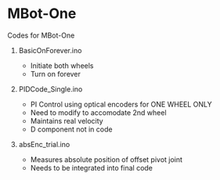 # MBot-One
Codes for MBot-One

1) BasicOnForever.ino
    - Initiate both wheels
    - Turn on forever

2) PIDCode_Single.ino
    - PI Control using optical encoders for ONE WHEEL ONLY
    - Need to modify to accomodate 2nd wheel
    - Maintains real velocity
    - D component not in code

3) absEnc_trial.ino
    - Measures absolute position of offset pivot joint
    - Needs to be integrated into final code
